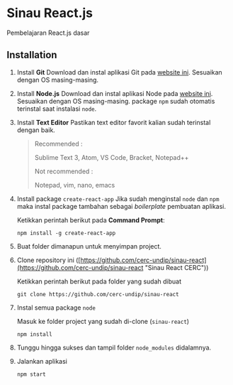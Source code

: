 # Sinau React.js
Pembelajaran React.js dasar

## Installation
1. Install **Git**
   Download dan instal aplikasi Git pada [website ini](https://git-scm.com/downloads "Download Git"). Sesuaikan dengan OS masing-masing.
2. Install **Node.js**
   Download dan instal aplikasi Node pada [website ini](https://nodejs.org/en/download/ "Download Node"). Sesuaikan dengan OS masing-masing. package `npm` sudah otomatis terinstal saat instalasi `node`.
3. Install **Text Editor**
   Pastikan text editor favorit kalian sudah terinstal dengan baik.
   > Recommended :
   >
   > Sublime Text 3, Atom, VS Code, Bracket, Notepad++
   >
   > Not recommended :
   >
   > Notepad, vim, nano, emacs
4. Install package `create-react-app`
   Jika sudah menginstal `node` dan `npm` maka instal package tambahan sebagai *boilerplate* pembuatan aplikasi.
   
   Ketikkan perintah berikut pada **Command Prompt**:
   ```
   npm install -g create-react-app
   ```
5. Buat folder dimanapun untuk menyimpan project.
6. Clone repository ini ([https://github.com/cerc-undip/sinau-react](https://github.com/cerc-undip/sinau-react "Sinau React CERC"))
   
   Ketikkan perintah berikut pada folder yang sudah dibuat
   ```
   git clone https://github.com/cerc-undip/sinau-react
   ```
7. Instal semua package `node`
   
   Masuk ke folder project yang sudah di-clone (`sinau-react`)
   ```
   npm install
   ```
8. Tunggu hingga sukses dan tampil folder `node_modules` didalamnya.
9. Jalankan aplikasi
   ```
   npm start
   ```